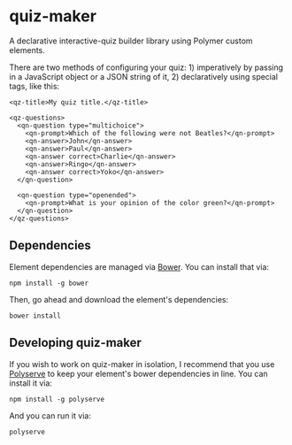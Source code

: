 # quiz-maker

A declarative interactive-quiz builder library using Polymer custom elements.

There are two methods of configuring your quiz: 1) imperatively by passing in a JavaScript object or a JSON string of it, 2) declaratively using special tags, like this:

  <quiz-maker>

    <qz-title>My quiz title.</qz-title>

    <qz-questions>
      <qn-question type="multichoice">
        <qn-prompt>Which of the following were not Beatles?</qn-prompt>
        <qn-answer>John</qn-answer>
        <qn-answer>Paul</qn-answer>
        <qn-answer correct>Charlie</qn-answer>
        <qn-answer>Ringo</qn-answer>
        <qn-answer correct>Yoko</qn-answer>
      </qn-question>

      <qn-question type="openended">
        <qn-prompt>What is your opinion of the color green?</qn-prompt>
      </qn-question>
    </qz-questions>

  </quiz-maker>

## Dependencies

Element dependencies are managed via [Bower](http://bower.io/). You can
install that via:

    npm install -g bower

Then, go ahead and download the element's dependencies:

    bower install

## Developing quiz-maker

If you wish to work on quiz-maker in isolation, I recommend that you use
[Polyserve](https://github.com/PolymerLabs/polyserve) to keep your element's
bower dependencies in line. You can install it via:

    npm install -g polyserve

And you can run it via:

    polyserve

